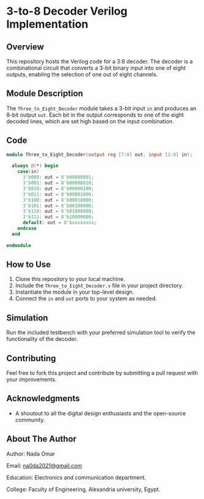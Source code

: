 # 3-to-8 Decoder Verilog Implementation

## Overview
This repository hosts the Verilog code for a 3:8 decoder. The decoder is a combinational circuit that converts a 3-bit binary input into one of eight outputs, enabling the selection of one out of eight channels.

## Module Description
The `Three_to_Eight_Decoder` module takes a 3-bit input `in` and produces an 8-bit output `out`. Each bit in the output corresponds to one of the eight decoded lines, which are set high based on the input combination.

## Code
```verilog
module Three_to_Eight_Decoder(output reg [7:0] out, input [2:0] in);
  
  always @(*) begin
    case(in)
      3'b000: out = 8'b00000001;
      3'b001: out = 8'b00000010;
      3'b010: out = 8'b00000100;
      3'b011: out = 8'b00001000;
      3'b100: out = 8'b00010000;
      3'b101: out = 8'b00100000;
      3'b110: out = 8'b01000000;
      3'b111: out = 8'b10000000;
      default: out = 8'bxxxxxxxx;
    endcase
  end
  
endmodule
```
## How to Use
1. Clone this repository to your local machine.
2. Include the `Three_to_Eight_Decoder.v` file in your project directory.
3. Instantiate the module in your top-level design.
4. Connect the `in` and `out` ports to your system as needed.

## Simulation
Run the included testbench with your preferred simulation tool to verify the functionality of the decoder.

## Contributing
Feel free to fork this project and contribute by submitting a pull request with your improvements.

## Acknowledgments
- A shoutout to all the digital design enthusiasts and the open-source community.

## About The Author
Author: Nada Omar

Email: na0da2021@gmail.com

Education: Electronics and communication department.

College: Faculty of Engineering, Alexandria university, Egypt.
